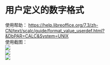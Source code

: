 # 用户定义的数字格式  
使用帮助： https://help.libreoffice.org/7.3/zh-CN/text/scalc/guide/format_value_userdef.html?&DbPAR=CALC&System=UNIX  
使用截图：  
![](https://github.com/GICEGreenIce/WORK-PLCT20221009-15/blob/main/Calc/screenshots/%E8%87%AA%E5%AE%9A%E4%B9%89%E6%95%B0%E5%AD%97.jpeg)  
![](https://github.com/GICEGreenIce/WORK-PLCT20221009-15/blob/main/Calc/screenshots/%E8%87%AA%E5%AE%9A%E4%B9%89%E6%95%B0%E5%AD%972.jpeg)  
![](https://github.com/GICEGreenIce/WORK-PLCT20221009-15/blob/main/Calc/screenshots/%E8%87%AA%E5%AE%9A%E4%B9%89%E6%95%B0%E5%AD%973.jpeg)
